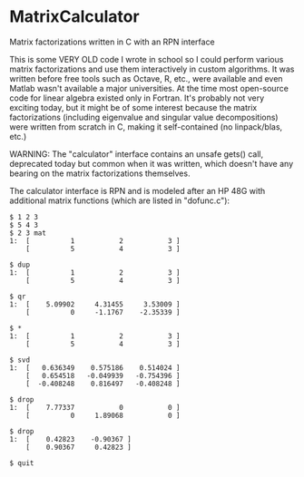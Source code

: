 # MatrixCalculator
Matrix factorizations written in C with an RPN interface

This is some VERY OLD code I wrote in school so I could perform various matrix factorizations and use them interactively in custom algorithms.
It was written before free tools such as Octave, R, etc., were available and even Matlab wasn't available a major universities.
At the time most open-source code for linear algebra existed only in Fortran.
It's probably not very exciting today, but it might be of some interest because the matrix factorizations
(including eigenvalue and singular value decompositions) were written from scratch in C, making it self-contained (no linpack/blas, etc.)

WARNING: The "calculator" interface contains an unsafe gets() call, deprecated today but common when it was written,
which doesn't have any bearing on the matrix factorizations themselves.

The calculator interface is RPN and is modeled after an HP 48G with additional matrix functions (which are listed in "dofunc.c"):

```
$ 1 2 3
$ 5 4 3
$ 2 3 mat
1:  [          1           2           3 ]
    [          5           4           3 ]

$ dup
1:	[          1           2           3 ]
	[          5           4           3 ]

$ qr
1:	[    5.09902     4.31455     3.53009 ]
	[          0     -1.1767    -2.35339 ]

$ *
1:	[          1           2           3 ]
	[          5           4           3 ]

$ svd
1:	[   0.636349    0.575186    0.514024 ]
	[   0.654518   -0.049939   -0.754396 ]
	[  -0.408248    0.816497   -0.408248 ]

$ drop
1:	[    7.77337           0           0 ]
	[          0     1.89068           0 ]

$ drop
1:	[    0.42823    -0.90367 ]
	[    0.90367     0.42823 ]

$ quit
```